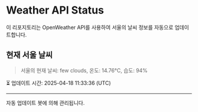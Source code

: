 
# Weather API Status

이 리포지토리는 OpenWeather API를 사용하여 서울의 날씨 정보를 자동으로 업데이트합니다.

## 현재 서울 날씨
> 서울의 현재 날씨: few clouds, 온도: 14.76°C, 습도: 94%

⏳ 업데이트 시간: 2025-04-18 11:33:36 (UTC)

---
자동 업데이트 봇에 의해 관리됩니다.
